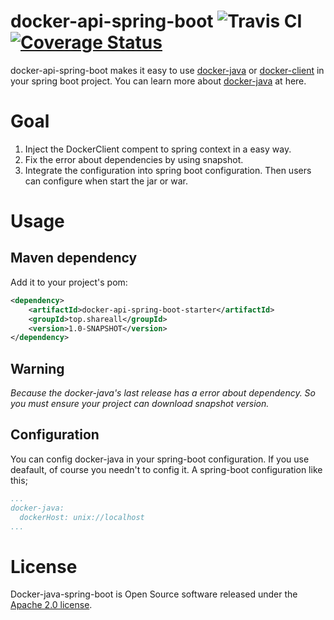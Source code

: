 # docker-api-spring-boot  ![Travis CI](https://travis-ci.org/jliu666/docker-api-spring-boot.svg?branch=master)  [![Coverage Status](https://coveralls.io/repos/github/jliu666/docker-api-spring-boot/badge.svg?branch=master)](https://coveralls.io/github/jliu666/docker-api-spring-boot?branch=master)

docker-api-spring-boot makes it easy to use [docker-java](https://github.com/docker-java/docker-java) or [docker-client](https://github.com/spotify/docker-client) in your spring boot project. You can learn more about [docker-java](https://github.com/docker-java/docker-java) at here.


# Goal
1. Inject the DockerClient compent to spring context in a easy way.
2. Fix the error about dependencies by using snapshot.
3. Integrate the configuration into spring boot configuration. Then users can configure when start the jar or war.


# Usage

## Maven dependency
Add it to your project's pom:
```xml
<dependency>
    <artifactId>docker-api-spring-boot-starter</artifactId>
    <groupId>top.shareall</groupId>
    <version>1.0-SNAPSHOT</version>
</dependency>
```

## Warning
*Because the docker-java's last release has a error about dependency. So you must ensure your project can download snapshot version.*   

## Configuration
You can config docker-java in your spring-boot configuration. If you use deafault, of course you needn't to config it.
A spring-boot configuration like this;
```yml
...
docker-java:
  dockerHost: unix://localhost
...
```

# License
Docker-java-spring-boot is Open Source software released under the [Apache 2.0 license](http://www.apache.org/licenses/).
